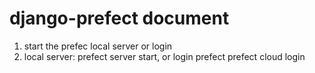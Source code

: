 # django-prefect document

1. start the prefec local server or login
2. local server: prefect server start,
   or login prefect prefect cloud login

